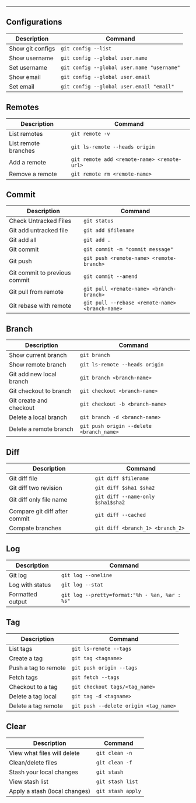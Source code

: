 ---
Configurations
---------------------

|Description                    | Command                                           |
|---                            |---                                                |
|Show git configs               |  `git config --list`                              |
|Show username                  |  `git config --global user.name`                  |
|Set username                   |  `git config --global user.name "username"`       |
|Show email                     |  `git config --global user.email`                 |
|Set email                      |  `git config --global user.email "email"`         |

Remotes
---------------------

|Description                    | Command                                           |
|---                            |---                                                |
|List remotes                   |  `git remote -v`                                  |
|List remote branches           |  `git ls-remote --heads origin`                   |
|Add a remote                   |  `git remote add <remote-name> <remote-url>`      |
|Remove a remote                |  `git remote rm <remote-name>`                    |

Commit
---------------------

|Description                    | Command                                           |
|---                            |---                                                |
|Check Untracked Files          |  `git status`                                     |
|Git add untracked file         |  `git add $filename`                              |
|Git add all                    |  `git add .`                                      |
|Git commit                     |  `git commit -m "commit message"`                 |
|Git push                       |  `git push <remote-name> <remote-branch>`         |
|Git commit to previous commit  |  `git commit --amend`                             |
|Git pull from remote           |  `git pull <remate-name> <branch-branch>`         |
|Git rebase with remote         |  `git pull --rebase <remote-name> <branch-name>`  |

Branch
---------------------

|Description                    | Command                                           |
|---                            |---                                                |
|Show current branch            |  `git branch`                                     |
|Show remote branch             |  `git ls-remote --heads origin `                  |
|Git add new local branch       |  `git branch <branch-name>`                       |
|Git checkout to branch         |  `git checkout <branch-name>`                     |
|Git create and checkout        |  `git checkout -b <branch-name>`                  |
|Delete a local branch          |  `git branch -d <branch-name>`                    |
|Delete a remote branch         |  `git push origin --delete <branch_name>`         |

Diff
---------------------

|Description                    | Command                                           |
|---                            |---                                                |
|Git diff file                  |  `git diff $filename`                             |
|Git diff two revision          |  `git diff $sha1 $sha2`                           |
|Git diff only file name        |  `git diff --name-only $sha1$sha2`                |
|Compare git diff after commit	|  `git diff --cached`                              |
|Compate branches               |  `git diff <branch_1> <branch_2>`                 |

Log
---------------------

|Description                    | Command                                           |
|---                            |---                                                |
|Git log                        |  `git log --oneline`                              |
|Log with status                |  `git log --stat`                                 |
|Formatted output               |  `git log --pretty=format:"%h - %an, %ar : %s"`   |

Tag
---------------------

|Description                    | Command                                           |
|---                            |---                                                |
|List tags                      |  `git ls-remote --tags`                           |
|Create a tag                   |  `git tag <tagname>`                              |
|Push a tag to remote           |  `git push origin --tags`                         |
|Fetch tags                     |  `git fetch --tags`                               |
|Checkout to a tag              |  `git checkout tags/<tag_name>`                   |
|Delete a tag local             |  `git tag -d <tagname>`                           |
|Delete a tag remote            |  `git push --delete origin <tag_name>`            |

Clear
---------------------

|Description                    | Command                                           |
|---                            |---                                                |
|View what files will delete    |  `git clean -n`                                   |
|Clean/delete files             |  `git clean -f`                                   |
|Stash your local changes       |  `git stash`                                      |
|View stash list                |  `git stash list`                                 |
|Apply a stash (local changes)  |  `git stash apply`                                |
